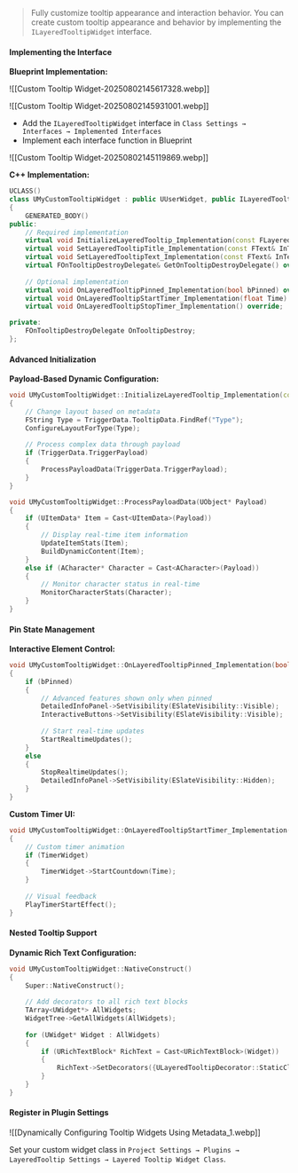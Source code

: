 > Fully customize tooltip appearance and interaction behavior.
> You can create custom tooltip appearance and behavior by implementing the `ILayeredTooltipWidget` interface.

#### Implementing the Interface

**Blueprint Implementation:**

![[Custom Tooltip Widget-20250802145617328.webp]] 

![[Custom Tooltip Widget-20250802145931001.webp]]

- Add the `ILayeredTooltipWidget` interface in `Class Settings → Interfaces → Implemented Interfaces`
- Implement each interface function in Blueprint

![[Custom Tooltip Widget-20250802145119869.webp]]

**C++ Implementation:**

```cpp
UCLASS()
class UMyCustomTooltipWidget : public UUserWidget, public ILayeredTooltipWidget
{
    GENERATED_BODY()
public:
    // Required implementation
    virtual void InitializeLayeredTooltip_Implementation(const FLayeredToolTipTriggerData& TriggerData) override;
    virtual void SetLayeredTooltipTitle_Implementation(const FText& InText) override;
    virtual void SetLayeredTooltipText_Implementation(const FText& InText) override;
    virtual FOnTooltipDestroyDelegate& GetOnTooltipDestroyDelegate() override;
    
    // Optional implementation
    virtual void OnLayeredTooltipPinned_Implementation(bool bPinned) override;
    virtual void OnLayeredTooltipStartTimer_Implementation(float Time) override;
    virtual void OnLayeredTooltipStopTimer_Implementation() override;

private:
    FOnTooltipDestroyDelegate OnTooltipDestroy;
};
```

#### Advanced Initialization

**Payload-Based Dynamic Configuration:**

```cpp
void UMyCustomTooltipWidget::InitializeLayeredTooltip_Implementation(const FLayeredToolTipTriggerData& TriggerData)
{
    // Change layout based on metadata
    FString Type = TriggerData.TooltipData.FindRef("Type");
    ConfigureLayoutForType(Type);
    
    // Process complex data through payload
    if (TriggerData.TriggerPayload)
    {
        ProcessPayloadData(TriggerData.TriggerPayload);
    }
}

void UMyCustomTooltipWidget::ProcessPayloadData(UObject* Payload)
{
    if (UItemData* Item = Cast<UItemData>(Payload))
    {
        // Display real-time item information
        UpdateItemStats(Item);
        BuildDynamicContent(Item);
    }
    else if (ACharacter* Character = Cast<ACharacter>(Payload))
    {
        // Monitor character status in real-time
        MonitorCharacterStats(Character);
    }
}
```

#### Pin State Management

**Interactive Element Control:**

```cpp
void UMyCustomTooltipWidget::OnLayeredTooltipPinned_Implementation(bool bPinned)
{
    if (bPinned)
    {
        // Advanced features shown only when pinned
        DetailedInfoPanel->SetVisibility(ESlateVisibility::Visible);
        InteractiveButtons->SetVisibility(ESlateVisibility::Visible);
        
        // Start real-time updates
        StartRealtimeUpdates();
    }
    else
    {
        StopRealtimeUpdates();
        DetailedInfoPanel->SetVisibility(ESlateVisibility::Hidden);
    }
}
```

**Custom Timer UI:**

```cpp
void UMyCustomTooltipWidget::OnLayeredTooltipStartTimer_Implementation(float Time)
{
    // Custom timer animation
    if (TimerWidget)
    {
        TimerWidget->StartCountdown(Time);
    }
    
    // Visual feedback
    PlayTimerStartEffect();
}
```

#### Nested Tooltip Support

**Dynamic Rich Text Configuration:**

```cpp
void UMyCustomTooltipWidget::NativeConstruct()
{
    Super::NativeConstruct();
    
    // Add decorators to all rich text blocks
    TArray<UWidget*> AllWidgets;
    WidgetTree->GetAllWidgets(AllWidgets);
    
    for (UWidget* Widget : AllWidgets)
    {
        if (URichTextBlock* RichText = Cast<URichTextBlock>(Widget))
        {
            RichText->SetDecorators({ULayeredTooltipDecorator::StaticClass()});
        }
    }
}
```

#### Register in Plugin Settings

![[Dynamically Configuring Tooltip Widgets Using Metadata_1.webp]] 

Set your custom widget class in `Project Settings → Plugins → LayeredTooltip Settings → Layered Tooltip Widget Class`.